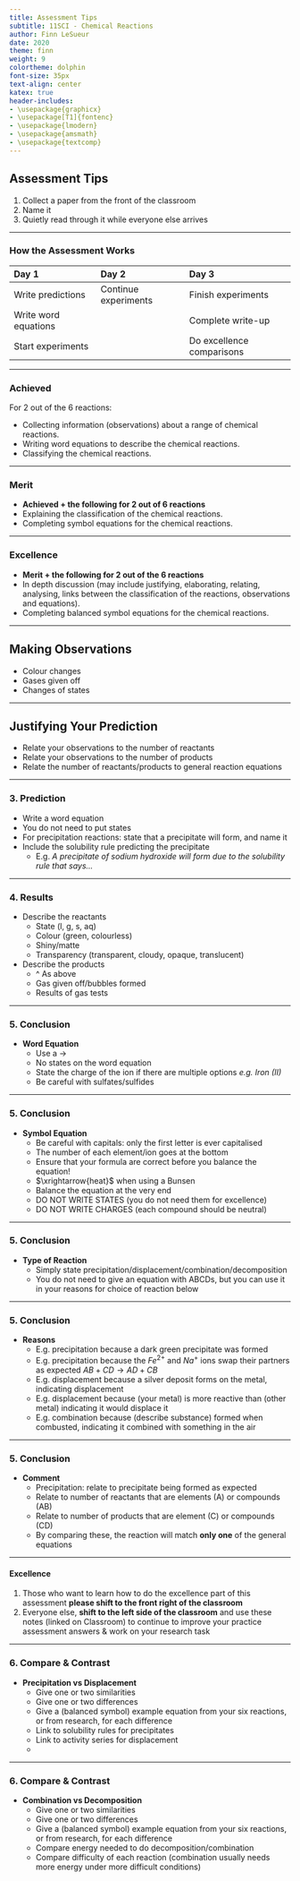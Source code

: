 ```yaml
---
title: Assessment Tips
subtitle: 11SCI - Chemical Reactions
author: Finn LeSueur
date: 2020
theme: finn
weight: 9
colortheme: dolphin
font-size: 35px
text-align: center
katex: true
header-includes:
- \usepackage{graphicx}
- \usepackage[T1]{fontenc}
- \usepackage{lmodern}
- \usepackage{amsmath}
- \usepackage{textcomp}
---
```


## Assessment Tips

1. Collect a paper from the front of the classroom
2. Name it
3. Quietly read through it while everyone else arrives

---

### How the Assessment Works

| Day 1                 | Day 2                 | Day 3                      |
|:----------------------|:----------------------|:---------------------------|
| Write predictions     | Continue experiments  | Finish experiments         |
| Write word equations  |                       | Complete write-up          |
| Start experiments     |                       | Do excellence comparisons  |

---

### Achieved

For 2 out of the 6 reactions:

- Collecting information (observations) about a range of chemical reactions.
- Writing word equations to describe the chemical reactions.
- Classifying the chemical reactions.

---

### Merit

- __Achieved + the following for 2 out of 6 reactions__
- Explaining the classification of the chemical reactions.
- Completing symbol equations for the chemical reactions.

---

### Excellence

- __Merit + the following for 2 out of the 6 reactions__
- In depth discussion (may include justifying, elaborating, relating, analysing, links between the classification of the reactions, observations and equations).
- Completing balanced symbol equations for the chemical reactions.

---

## Making Observations

- Colour changes
- Gases given off
- Changes of states

---

## Justifying Your Prediction

- Relate your observations to the number of reactants
- Relate your observations to the number of products
- Relate the number of reactants/products to general reaction equations

---

### 3. Prediction

- Write a word equation
- You do not need to put states
- For precipitation reactions: state that a precipitate will form, and name it
- Include the solubility rule predicting the precipitate
    - E.g. _A precipitate of sodium hydroxide will form due to the solubility rule that says..._

---

### 4. Results

- Describe the reactants
    - State (l, g, s, aq)
    - Colour (green, colourless)
    - Shiny/matte
    - Transparency (transparent, cloudy, opaque, translucent)
- Describe the products
    - ^ As above
    - Gas given off/bubbles formed
    - Results of gas tests 

---

### 5. Conclusion

- __Word Equation__
    - Use a $\rightarrow$
    - No states on the word equation
    - State the charge of the ion if there are multiple options _e.g. Iron (II)_
    - Be careful with sulfates/sulfides

---

### 5. Conclusion

- __Symbol Equation__
    - Be careful with capitals: only the first letter is ever capitalised
    - The number of each element/ion goes at the bottom
    - Ensure that your formula are correct before you balance the equation!
    - $\xrightarrow{heat}$ when using a Bunsen
    - Balance the equation at the very end
    - DO NOT WRITE STATES (you do not need them for excellence)
    - DO NOT WRITE CHARGES (each compound should be neutral)

---

### 5. Conclusion

- __Type of Reaction__
    - Simply state precipitation/displacement/combination/decomposition
    - You do not need to give an equation with ABCDs, but you can use it in your reasons for choice of reaction below

---

### 5. Conclusion

- __Reasons__
    - E.g. precipitation because a dark green precipitate was formed
    - E.g. precipitation because the $Fe^{2+}$ and $Na^{+}$ ions swap their partners as expected $AB + CD \longrightarrow AD + CB$
    - E.g. displacement because a silver deposit forms on the metal, indicating displacement
    - E.g. displacement because (your metal) is more reactive than (other metal) indicating it would displace it
    - E.g. combination because (describe substance) formed when combusted, indicating it combined with something in the air

---

### 5. Conclusion

- __Comment__
    - Precipitation: relate to precipitate being formed as expected
    - Relate to number of reactants that are elements (A) or compounds (AB)
    - Relate to number of products that are element (C) or compounds (CD)
    - By comparing these, the reaction will match __only one__ of the general equations

---

#### Excellence

1. Those who want to learn how to do the excellence part of this assessment __please shift to the front right of the classroom__
2. Everyone else, __shift to the left side of the classroom__ and use these notes (linked on Classroom) to continue to improve your practice assessment answers & work on your research task

---

### 6. Compare & Contrast

- __Precipitation vs Displacement__
    - Give one or two similarities
    - Give one or two differences
    - Give a (balanced symbol) example equation from your six reactions, or from research, for each difference
    - Link to solubility rules for precipitates
    - Link to activity series for displacement
    - 

---

### 6. Compare & Contrast

- __Combination vs Decomposition__
    - Give one or two similarities
    - Give one or two differences
    - Give a (balanced symbol) example equation  from your six reactions, or from research, for each difference
    - Compare energy needed to do decomposition/combination
    - Compare difficulty of each reaction (combination usually needs more energy under more difficult conditions)
